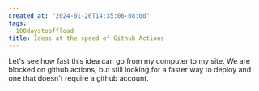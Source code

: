 ```yaml
---
created_at: "2024-01-26T14:35:06-08:00"
tags:
- 100daystooffload
title: Ideas at the speed of Github Actions
---
```


Let's see how fast this idea can go from my computer to my site. We are blocked on github actions, but still looking for a faster way to deploy and one that doesn't require a github account.